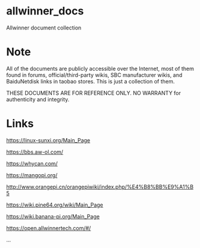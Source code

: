 # allwinner_docs

Allwinner document collection

# Note

All of the documents are publicly accessible over the Internet, most of them found in forums, official/third-party wikis, SBC manufacturer wikis, and BaiduNetdisk links in taobao stores. This is just a collection of them.

THESE DOCUMENTS ARE FOR REFERENCE ONLY. NO WARRANTY for authenticity and integrity.

# Links

https://linux-sunxi.org/Main_Page

https://bbs.aw-ol.com/

https://whycan.com/

https://mangopi.org/

http://www.orangepi.cn/orangepiwiki/index.php/%E4%B8%BB%E9%A1%B5

https://wiki.pine64.org/wiki/Main_Page

https://wiki.banana-pi.org/Main_Page

https://open.allwinnertech.com/#/

...